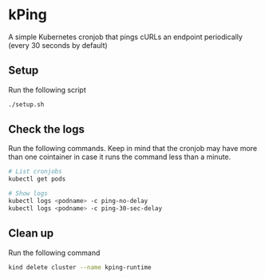 # kPing

A simple Kubernetes cronjob that pings cURLs an endpoint periodically (every 30 seconds by default)

## Setup

Run the following script

```bash
./setup.sh
```

## Check the logs

Run the following commands. Keep in mind that the cronjob may have more than one cointainer in case it runs the command less than a minute.

```bash
# List cronjobs
kubectl get pods

# Show logs
kubectl logs <podname> -c ping-no-delay
kubectl logs <podname> -c ping-30-sec-delay
```

## Clean up

Run the following command

```bash
kind delete cluster --name kping-runtime
```